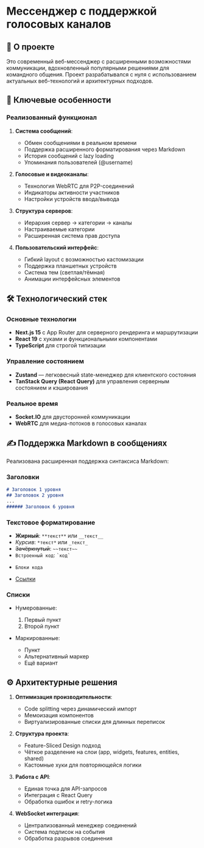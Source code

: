 # Мессенджер с поддержкой голосовых каналов

## 📌 О проекте

Это современный веб-мессенджер с расширенными возможностями коммуникации, вдохновленный популярными решениями для командного общения. Проект разрабатывался с нуля с использованием актуальных веб-технологий и архитектурных подходов.

## 🌟 Ключевые особенности

### Реализованный функционал
1. **Система сообщений**:
    - Обмен сообщениями в реальном времени
    - Поддержка расширенного форматирования через Markdown
    - История сообщений с lazy loading
    - Упоминания пользователей (@username)

2. **Голосовые и видеоканалы**:
    - Технология WebRTC для P2P-соединений
    - Индикаторы активности участников
    - Настройки устройств ввода/вывода

3. **Структура серверов**:
    - Иерархия сервер → категории → каналы
    - Настраиваемые категории
    - Расширенная система прав доступа 

4. **Пользовательский интерфейс**:
    - Гибкий layout с возможностью кастомизации
    - Поддержка планшетных устройств
    - Система тем (светлая/тёмная)
    - Анимации интерфейсных элементов

## 🛠️ Технологический стек

### Основные технологии
- **Next.js 15** с App Router для серверного рендеринга и маршрутизации
- **React 19** с хуками и функциональными компонентами
- **TypeScript** для строгой типизации

### Управление состоянием
- **Zustand** — легковесный state-менеджер для клиентского состояния
- **TanStack Query (React Query)** для управления серверным состоянием и кэширования

### Реальное время
- **Socket.IO** для двусторонней коммуникации
- **WebRTC** для медиа-потоков в голосовых каналах


## ✍️ Поддержка Markdown в сообщениях

Реализована расширенная поддержка синтаксиса Markdown:

### Заголовки
```markdown
# Заголовок 1 уровня
## Заголовок 2 уровня
...
###### Заголовок 6 уровня
```

### Текстовое форматирование
- **Жирный**: `**текст**` или `__текст__`
- *Курсив*: `*текст*` или `_текст_`
- ~~Зачёркнутый~~: `~~текст~~`
- `Встроенный код`: `` `код` ``
- ```
  Блоки кода
  ```
- [Ссылки](URL)

### Списки
- Нумерованные:
    1. Первый пункт
    2. Второй пункт

- Маркированные:
    - Пункт
    * Альтернативный маркер
    + Ещё вариант

## ⚙️ Архитектурные решения

1. **Оптимизация производительности**:
    - Code splitting через динамический импорт
    - Мемоизация компонентов
    - Виртуализированные списки для длинных переписок

2. **Структура проекта**:
    - Feature-Sliced Design подход
    - Чёткое разделение на слои (app, widgets, features, entities, shared)
    - Кастомные хуки для повторяющейся логики

3. **Работа с API**:
    - Единая точка для API-запросов
    - Интеграция с React Query
    - Обработка ошибок и retry-логика

4. **WebSocket интеграция**:
    - Централизованный менеджер соединений
    - Система подписок на события
    - Обработка разрывов соединения

